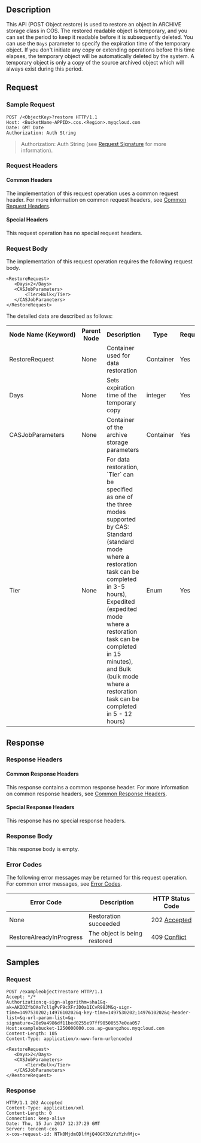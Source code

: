 ## Description
This API (POST Object restore) is used to restore an object in ARCHIVE storage class in COS. The restored readable object is temporary, and you can set the period to keep it readable before it is subsequently deleted. You can use the `Days` parameter to specify the expiration time of the temporary object. If you don't initiate any copy or extending operations before this time elapses, the temporary object will be automatically deleted by the system. A temporary object is only a copy of the source archived object which will always exist during this period.

## Request
### Sample Request

```shell
POST /<ObjectKey>?restore HTTP/1.1
Host: <BucketName-APPID>.cos.<Region>.myqcloud.com
Date: GMT Date
Authorization: Auth String
```

> Authorization: Auth String (see [Request Signature](https://intl.cloud.tencent.com/document/product/436/7778) for more information).


### Request Headers
#### Common Headers
The implementation of this request operation uses a common request header. For more information on common request headers, see [Common Request Headers](https://intl.cloud.tencent.com/document/product/436/7728).
#### Special Headers
This request operation has no special request headers.

### Request Body
The implementation of this request operation requires the following request body.

```shell
<RestoreRequest>
   <Days>2</Days>
   <CASJobParameters>
       <Tier>Bulk</Tier>
   </CASJobParameters>
</RestoreRequest>
```

The detailed data are described as follows:
<table>
   <tr>
      <th nowrap="nowrap">Node Name (Keyword)</th>
      <th>Parent Node</th>
      <th>Description</th>
      <th>Type</th>
      <th>Required</th>
   </tr>
   <tr>
      <td>RestoreRequest</td>
      <td>None</td>
      <td>Container used for data restoration</td>
      <td>Container</td>
      <td>Yes</td>
   </tr>
   <tr>
      <td>Days</td>
      <td>None</td>
      <td>Sets expiration time of the temporary copy</td>
      <td>integer</td>
      <td>Yes</td>
   </tr>
   <tr>
      <td>CASJobParameters</td>
      <td>None</td>
      <td>Container of the archive storage parameters</td>
      <td>Container</td>
      <td>Yes</td>
   </tr>
   <tr>
      <td>Tier</td>
      <td>None</td>
      <td>For data restoration, `Tier` can be specified as one of the three modes supported by CAS: Standard (standard mode where a restoration task can be completed in 3-5 hours), Expedited (expedited mode where a restoration task can be completed in 15 minutes), and Bulk (bulk mode where a restoration task can be completed in 5 - 12 hours)</td>
      <td>Enum</td>
      <td>Yes</td>
   </tr>
</table>



## Response
### Response Headers

#### Common Response Headers
This response contains a common response header. For more information on common response headers, see [Common Response Headers](https://intl.cloud.tencent.com/document/product/436/7729).
#### Special Response Headers
This response has no special response headers.

### Response Body
This response body is empty.

### Error Codes
The following error messages may be returned for this request operation. For common error messages, see [Error Codes](https://intl.cloud.tencent.com/document/product/436/7730).

Error Code | Description | HTTP Status Code
---|---|---
None| Restoration succeeded |202 [Accepted](https://tools.ietf.org/html/rfc7231#section-6.3.3)
RestoreAlreadyInProgress| The object is being restored |409 [Conflict](https://tools.ietf.org/html/rfc7231#section-6.5.8)


## Samples

### Request

```shell
POST /exampleobject?restore HTTP/1.1
Accept: */*
Authorization:q-sign-algorithm=sha1&q-ak=AKIDZfbOAo7cllgPvF9cXFrJD0a1ICvR98JM&q-sign-time=1497530202;1497610202&q-key-time=1497530202;1497610202&q-header-list=&q-url-param-list=&q-signature=28e9a4986df11bed0255e97ff90500557e0ea057
Host:examplebucket-1250000000.cos.ap-guangzhou.myqcloud.com
Content-Length: 105
Content-Type: application/x-www-form-urlencoded

<RestoreRequest>
   <Days>2</Days>
   <CASJobParameters>
       <Tier>Bulk</Tier>
   </CASJobParameters>
</RestoreRequest>
```

### Response

```shell
HTTP/1.1 202 Accepted
Content-Type: application/xml
Content-Length: 0
Connection: keep-alive
Date: Thu, 15 Jun 2017 12:37:29 GMT
Server: tencent-cos
x-cos-request-id: NTk0MjdmODlfMjQ4OGY3XzYzYzhfMjc=
```


